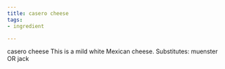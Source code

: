 ```yaml
---
title: casero cheese
tags:
- ingredient

---
```

casero cheese This is a mild white Mexican cheese. Substitutes: muenster OR jack
